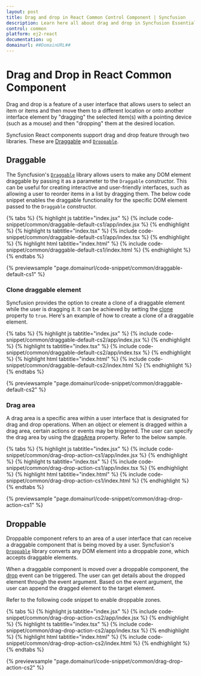```yaml
---
layout: post
title: Drag and drop in React Common Control Component | Syncfusion
description: Learn here all about drag and drop in Syncfusion Essential React Common control component, it's elements and more details.
control: common
platform: ej2-react
documentation: ug
domainurl: ##DomainURL##
---
```


# Drag and Drop in React Common Component

Drag and drop is a feature of a user interface that allows users to select an item or items and then move them to a different location or onto another interface element by "dragging" the selected item(s) with a pointing device (such as a mouse) and then "dropping" them at the desired location.

Syncfusion React components support drag and drop feature through two libraries. These are [Draggable](https://ej2.syncfusion.com/documentation/api/base/draggable) and [`Droppable`](https://ej2.syncfusion.com/documentation/api/base/droppable).

## Draggable

The Syncfusion's [`Draggable`](https://ej2.syncfusion.com/documentation/api/base/draggable) library allows users to make any DOM element draggable by passing it as a parameter to the `Draggable` constructor. This can be useful for creating interactive and user-friendly interfaces, such as allowing a user to reorder items in a list by dragging them. The below code snippet enables the draggable functionality for the specific DOM element passed to the `Draggable` constructor.

 {% tabs %}
{% highlight js tabtitle="index.jsx" %}
{% include code-snippet/common/draggable-default-cs1/app/index.jsx %}
{% endhighlight %}
{% highlight ts tabtitle="index.tsx" %}
{% include code-snippet/common/draggable-default-cs1/app/index.tsx %}
{% endhighlight %}
{% highlight html tabtitle="index.html" %}
{% include code-snippet/common/draggable-default-cs1/index.html %}
{% endhighlight %}
{% endtabs %}
        
{% previewsample "page.domainurl/code-snippet/common/draggable-default-cs1" %}

### Clone draggable element

Syncfusion provides the option to create a clone of a draggable element while the user is dragging it. It can be achieved by setting the [clone](https://ej2.syncfusion.com/documentation/api/base/draggable/#clone) property to `true`. Here's an example of how to create a clone of a draggable element.

 {% tabs %}
{% highlight js tabtitle="index.jsx" %}
{% include code-snippet/common/draggable-default-cs2/app/index.jsx %}
{% endhighlight %}
{% highlight ts tabtitle="index.tsx" %}
{% include code-snippet/common/draggable-default-cs2/app/index.tsx %}
{% endhighlight %}
{% highlight html tabtitle="index.html" %}
{% include code-snippet/common/draggable-default-cs2/index.html %}
{% endhighlight %}
{% endtabs %}
        
{% previewsample "page.domainurl/code-snippet/common/draggable-default-cs2" %}

### Drag area

A drag area is a specific area within a user interface that is designated for drag and drop operations. When an object or element is dragged within a drag area, certain actions or events may be triggered. The user can specify the drag area by using the [dragArea](https://ej2.syncfusion.com/documentation/api/base/draggable/#dragarea) property. Refer to the below sample.

{% tabs %}
{% highlight js tabtitle="index.jsx" %}
{% include code-snippet/common/drag-drop-action-cs1/app/index.jsx %}
{% endhighlight %}
{% highlight ts tabtitle="index.tsx" %}
{% include code-snippet/common/drag-drop-action-cs1/app/index.tsx %}
{% endhighlight %}
{% highlight html tabtitle="index.html" %}
{% include code-snippet/common/drag-drop-action-cs1/index.html %}
{% endhighlight %}
{% endtabs %}
        
{% previewsample "page.domainurl/code-snippet/common/drag-drop-action-cs1" %}

## Droppable

Droppable component refers to an area of a user interface that can receive a draggable component that is being moved by a user. Syncfusion's [`Droppable`](https://ej2.syncfusion.com/documentation/api/base/droppable) library converts any DOM element into a droppable zone, which accepts draggable elements.

When a draggable component is moved over a droppable component, the [drop](https://ej2.syncfusion.com/documentation/api/base/droppable/#events) event can be triggered. The user can get details about the dropped element through the event argument. Based on the event argument, the user can append the dragged element to the target element.

Refer to the following code snippet to enable droppable zones.

{% tabs %}
{% highlight js tabtitle="index.jsx" %}
{% include code-snippet/common/drag-drop-action-cs2/app/index.jsx %}
{% endhighlight %}
{% highlight ts tabtitle="index.tsx" %}
{% include code-snippet/common/drag-drop-action-cs2/app/index.tsx %}
{% endhighlight %}
{% highlight html tabtitle="index.html" %}
{% include code-snippet/common/drag-drop-action-cs2/index.html %}
{% endhighlight %}
{% endtabs %}
        
{% previewsample "page.domainurl/code-snippet/common/drag-drop-action-cs2" %}
